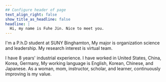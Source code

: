 ```yaml
---
## Configure header of page
text_align_right: false
show_title_as_headline: false
headline: |
  Hi, my name is Fuhe Jin. Nice to meet you.
---
```


<!-- this is a subheadline -->

I'm a P.h.D student at SUNY Binghamton, My major is organization science and leadership. My research interest is virtual team.

I have 8 years' industrial experience. I have worked in United States, China, Korea, Germany, My working language is English, Korean, Chinese, and Japanese. As a woman, mom, instructor, scholar, and learner, continuously improving is my value.
